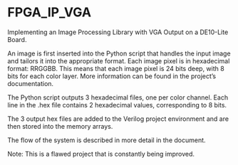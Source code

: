 # FPGA_IP_VGA

Implementing an Image Processing Library with VGA Output on a DE10-Lite Board.

An image is first inserted into the Python script that handles the input image and tailors it into the appropriate format. Each image pixel is in hexadecimal format: RRGGBB. This means that each image pixel is 24 bits deep, with 8 bits for each color layer. More information can be found in the project’s documentation.

The Python script outputs 3 hexadecimal files, one per color channel. Each line in the .hex file contains 2 hexadecimal values, corresponding to 8 bits.

The 3 output hex files are added to the Verilog project environment and are then stored into the memory arrays.

The flow of the system is described in more detail in the document.

Note: This is a flawed project that is constantly being improved.
